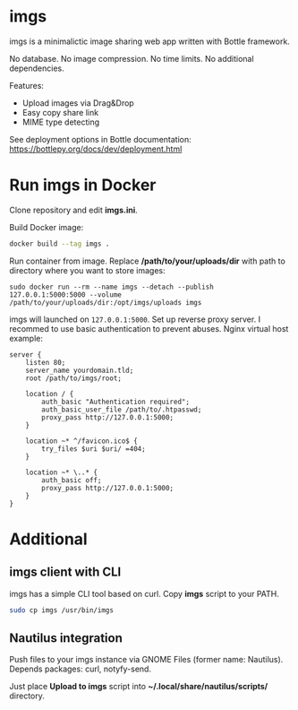 # imgs

imgs is a minimalictic image sharing web app written with Bottle framework.

No database. No image compression. No time limits. No additional dependencies.

Features:

* Upload images via Drag&Drop
* Easy copy share link
* MIME type detecting

See deployment options in Bottle documentation: https://bottlepy.org/docs/dev/deployment.html

# Run imgs in Docker

Clone repository and edit **imgs.ini**.

Build Docker image:

```bash
docker build --tag imgs .
```

Run container from image. Replace **/path/to/your/uploads/dir** with path to directory where you want to store images:

```
sudo docker run --rm --name imgs --detach --publish 127.0.0.1:5000:5000 --volume /path/to/your/uploads/dir:/opt/imgs/uploads imgs
```

imgs will launched on `127.0.0.1:5000`. Set up reverse proxy server. I recommed to use basic authentication to prevent abuses. Nginx virtual host example:

```nginx
server {
    listen 80;
    server_name yourdomain.tld;
    root /path/to/imgs/root;

    location / {
        auth_basic "Authentication required";
        auth_basic_user_file /path/to/.htpasswd;
        proxy_pass http://127.0.0.1:5000;
    }

    location ~* ^/favicon.ico$ {
        try_files $uri $uri/ =404;
    }

    location ~* \..* {
        auth_basic off;
        proxy_pass http://127.0.0.1:5000;
    }
}
```

# Additional

## imgs client with CLI

imgs has a simple CLI tool based on curl. Copy **imgs** script to your PATH.

```bash
sudo cp imgs /usr/bin/imgs
```

## Nautilus integration

Push files to your imgs instance via GNOME Files (former name: Nautilus). Depends packages: curl, notyfy-send.

Just place **Upload to imgs** script into **~/.local/share/nautilus/scripts/** directory.
